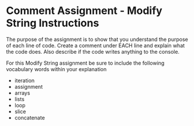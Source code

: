 # Comment Assignment - Modify String Instructions

The purpose of the assignment is to show that you understand the purpose of each line of code.
Create a comment under EACH line and explain what the code does.
Also describe if the code writes anything to the console. 

For this Modify String assignment be sure to include the following vocabulary words within your explanation
* iteration
* assignment
* arrays
* lists
* loop
* slice
* concatenate